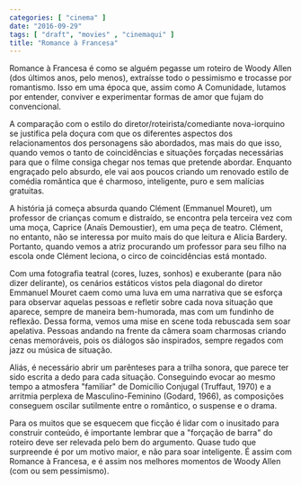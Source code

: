 ```yaml
---
categories: [ "cinema" ]
date: "2016-09-29"
tags: [ "draft", "movies" , "cinemaqui" ]
title: "Romance à Francesa"
---
```

Romance à Francesa é como se alguém pegasse um roteiro de Woody
Allen (dos últimos anos, pelo menos), extraísse todo o pessimismo e
trocasse por romantismo. Isso em uma época que, assim como A Comunidade,
lutamos por entender, conviver e experimentar formas de amor que fujam
do convencional.

A comparação com o estilo do diretor/roteirista/comediante
nova-iorquino se justifica pela doçura com que os diferentes aspectos
dos relacionamentos dos personagens são abordados, mas mais do que
isso, quando vemos o tanto de coincidências e situações forçadas
necessárias para que o filme consiga chegar nos temas que pretende
abordar. Enquanto engraçado pelo absurdo, ele vai aos poucos criando
um renovado estilo de comédia romântica que é charmoso, inteligente,
puro e sem malícias gratuitas.

A história já começa absurda quando Clément (Emmanuel Mouret), um
professor de crianças comum e distraído, se encontra pela terceira
vez com uma moça, Caprice (Anaïs Demoustier), em uma peça de
teatro. Clément, no entanto, não se interessa por muito mais do que
leitura e Alicia Bardery. Portanto, quando vemos a atriz procurando um
professor para seu filho na escola onde Clément leciona, o circo de
coincidências está montado.

Com uma fotografia teatral (cores, luzes, sonhos) e exuberante (para não
dizer delirante), os cenários estáticos vistos pela diagonal do diretor
Emmanuel Mouret caem como uma luva em uma narrativa que se esforça
para observar aquelas pessoas e refletir sobre cada nova situação
que aparece, sempre de maneira bem-humorada, mas com um fundinho de
reflexão. Dessa forma, vemos uma mise en scene toda rebuscada sem soar
apelativa. Pessoas andando na frente da câmera soam charmosas criando
cenas memoráveis, pois os diálogos são inspirados, sempre regados
com jazz ou música de situação.

Aliás, é necessário abrir um parênteses para a trilha sonora,
que parece ter sido escrita a dedo para cada situação. Conseguindo
evocar ao mesmo tempo a atmosfera "familiar" de Domicílio Conjugal
(Truffaut, 1970) e a arritmia perplexa de Masculino-Feminino (Godard,
1966), as composições conseguem oscilar sutilmente entre o romântico,
o suspense e o drama.

Para os muitos que se esquecem que ficção é lidar com o inusitado
para construir conteúdo, é importante lembrar que a "forçação de
barra" do roteiro deve ser relevada pelo bem do argumento. Quase tudo que
surpreende é por um motivo maior, e não para soar inteligente. É assim
com Romance à Francesa, e é assim nos melhores momentos de Woody Allen
(com ou sem pessimismo).
